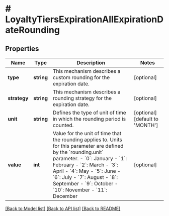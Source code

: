# # LoyaltyTiersExpirationAllExpirationDateRounding

## Properties

Name | Type | Description | Notes
------------ | ------------- | ------------- | -------------
**type** | **string** | This mechanism describes a custom rounding for the expiration date. | [optional]
**strategy** | **string** | This mechanism describes a rounding strategy for the expiration date. | [optional]
**unit** | **string** | Defines the type of unit of time in which the rounding period is counted. | [optional] [default to 'MONTH']
**value** | **int** | Value for the unit of time that the rounding applies to. Units for this parameter are defined by the &#x60;rounding.unit&#x60; parameter.     - &#x60;0&#x60;: January - &#x60;1&#x60;: February - &#x60;2&#x60;: March - &#x60;3&#x60;: April - &#x60;4&#x60;: May - &#x60;5&#x60;: June - &#x60;6&#x60;: July - &#x60;7&#x60;: August - &#x60;8&#x60;: September - &#x60;9&#x60;: October - &#x60;10&#x60;: November - &#x60;11&#x60;: December | [optional]

[[Back to Model list]](../../README.md#models) [[Back to API list]](../../README.md#endpoints) [[Back to README]](../../README.md)
